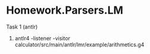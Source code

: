# Homework.Parsers.LM
  
Task 1 (antlr)
1) antlr4 -listener -visitor calculator/src/main/antlr/lmr/example/arithmetics.g4